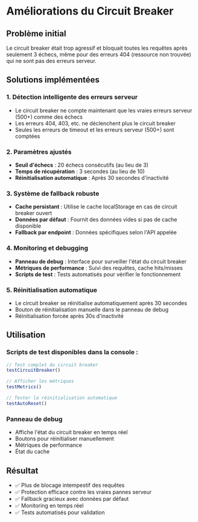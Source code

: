# Améliorations du Circuit Breaker

## Problème initial
Le circuit breaker était trop agressif et bloquait toutes les requêtes après seulement 3 échecs, même pour des erreurs 404 (ressource non trouvée) qui ne sont pas des erreurs serveur.

## Solutions implémentées

### 1. **Détection intelligente des erreurs serveur**
- Le circuit breaker ne compte maintenant que les vraies erreurs serveur (500+) comme des échecs
- Les erreurs 404, 403, etc. ne déclenchent plus le circuit breaker
- Seules les erreurs de timeout et les erreurs serveur (500+) sont comptées

### 2. **Paramètres ajustés**
- **Seuil d'échecs** : 20 échecs consécutifs (au lieu de 3)
- **Temps de récupération** : 3 secondes (au lieu de 10)
- **Réinitialisation automatique** : Après 30 secondes d'inactivité

### 3. **Système de fallback robuste**
- **Cache persistant** : Utilise le cache localStorage en cas de circuit breaker ouvert
- **Données par défaut** : Fournit des données vides si pas de cache disponible
- **Fallback par endpoint** : Données spécifiques selon l'API appelée

### 4. **Monitoring et debugging**
- **Panneau de debug** : Interface pour surveiller l'état du circuit breaker
- **Métriques de performance** : Suivi des requêtes, cache hits/misses
- **Scripts de test** : Tests automatisés pour vérifier le fonctionnement

### 5. **Réinitialisation automatique**
- Le circuit breaker se réinitialise automatiquement après 30 secondes
- Bouton de réinitialisation manuelle dans le panneau de debug
- Réinitialisation forcée après 30s d'inactivité

## Utilisation

### Scripts de test disponibles dans la console :
```javascript
// Test complet du circuit breaker
testCircuitBreaker()

// Afficher les métriques
testMetrics()

// Tester la réinitialisation automatique
testAutoReset()
```

### Panneau de debug
- Affiche l'état du circuit breaker en temps réel
- Boutons pour réinitialiser manuellement
- Métriques de performance
- État du cache

## Résultat
- ✅ Plus de blocage intempestif des requêtes
- ✅ Protection efficace contre les vraies pannes serveur
- ✅ Fallback gracieux avec données par défaut
- ✅ Monitoring en temps réel
- ✅ Tests automatisés pour validation
